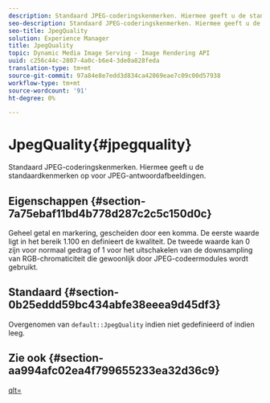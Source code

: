 ```yaml
---
description: Standaard JPEG-coderingskenmerken. Hiermee geeft u de standaardkenmerken op voor JPEG-antwoordafbeeldingen.
seo-description: Standaard JPEG-coderingskenmerken. Hiermee geeft u de standaardkenmerken op voor JPEG-antwoordafbeeldingen.
seo-title: JpegQuality
solution: Experience Manager
title: JpegQuality
topic: Dynamic Media Image Serving - Image Rendering API
uuid: c256c44c-2807-4a0c-b6e4-3de0a828feda
translation-type: tm+mt
source-git-commit: 97a84e8e7edd3d834ca42069eae7c09c00d57938
workflow-type: tm+mt
source-wordcount: '91'
ht-degree: 0%

---
```



# JpegQuality{#jpegquality}

Standaard JPEG-coderingskenmerken. Hiermee geeft u de standaardkenmerken op voor JPEG-antwoordafbeeldingen.

## Eigenschappen {#section-7a75ebaf11bd4b778d287c2c5c150d0c}

Geheel getal en markering, gescheiden door een komma. De eerste waarde ligt in het bereik 1.100 en definieert de kwaliteit. De tweede waarde kan 0 zijn voor normaal gedrag of 1 voor het uitschakelen van de downsampling van RGB-chromaticiteit die gewoonlijk door JPEG-codeermodules wordt gebruikt.

## Standaard {#section-0b25eddd59bc434abfe38eeea9d45df3}

Overgenomen van `default::JpegQuality` indien niet gedefinieerd of indien leeg.

## Zie ook {#section-aa994afc02ea4f799655233ea32d36c9}

[qlt=](../../../../../is-api/http-ref/image-serving-api-ref/c-http-protocol-reference/c-command-reference/r-is-http-qlt.md#reference-f69ed0758c784b0385d979820546d352)
